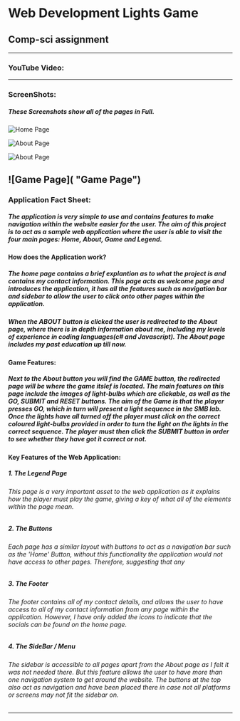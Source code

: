 # Web Development Lights Game
## Comp-sci assignment
---
### **YouTube Video:**



---
### **ScreenShots:**
##### These Screenshots show all of the pages in Full.
![Home Page](https://github.com/AksaGhani/Web-Dev---lights-/blob/master/Screenshots/HomePage.png "Home Page")

![About Page](https://github.com/AksaGhani/Web-Dev---lights-/blob/master/Screenshots/AboutPage%20FirstHalf.png "About Page 1")

![About Page](https://github.com/AksaGhani/Web-Dev---lights-/blob/master/Screenshots/AboutPage%20SecondHalf.png "About Page 2")

![Game Page]( "Game Page")
---
### **Application Fact Sheet:**
##### The application is very simple to use and contains features to make navigation within the website easier for the user. The aim of this project is to act as a sample web application where the user is able to visit the four main pages: Home, About, Game and Legend.

#### How does the Application work?
##### The home page contains a brief explantion as to what the project is and contains my contact information. This page acts as welcome page and introduces the application, it has all the features such as navigation bar and sidebar to allow the user to click onto other pages within the application.

##### When the ABOUT button is clicked the user is redirected to the About page, where there is in depth information about me, including my levels of experience in coding languages(c# and Javascript). The About page includes my past education up till now. 

#### **Game Features:**
##### Next to the About button you will find the GAME button, the redirected page will be where the game itslef is located. The main features on this page include the images of light-bulbs which are clickable, as well as the GO, SUBMIT and RESET buttons. The aim of the Game is that the player presses GO, which in turn will present a light sequence in the SMB lab. Once the lights have all turned off the player must click on the correct coloured light-bulbs provided in order to turn the light on the lights in the correct sequence. The player must then click the SUBMIT button in order to see whether they have got it correct or not.

#### Key Features of the Web Application:
##### 1. The Legend Page
###### This page is a very important asset to the web application as it explains how the player must play the game, giving a key of what all of the elements within the page mean. 

##### 2. The Buttons 
###### Each page has a similar layout with buttons to act as a navigation bar such as the 'Home' Button, without this functionality the application would not have access to other pages. Therefore, suggesting that any 

##### 3. The Footer
######  The footer contains all of my contact details, and allows the user to have access to all of my contact information from any page within the application. However, I have only added the icons to indicate that the socials can be found on the home page.  

##### 4. The SideBar / Menu
###### The sidebar is accessible to all pages apart from the About page as I felt it was not needed there. But this feature allows the user to have more than one navigation system to get around the website. The buttons at the top also act as navigation and have been placed there in case not all platforms or screens may not fit the sidebar on. 
---
